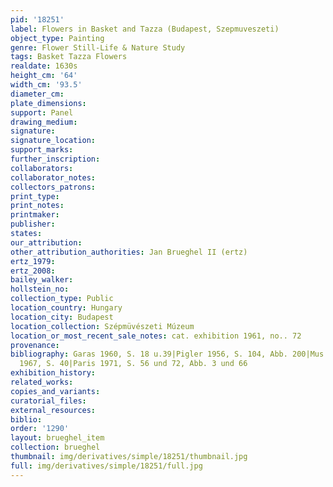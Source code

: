 ```yaml
---
pid: '18251'
label: Flowers in Basket and Tazza (Budapest, Szepmuveszeti)
object_type: Painting
genre: Flower Still-Life & Nature Study
tags: Basket Tazza Flowers
realdate: 1630s
height_cm: '64'
width_cm: '93.5'
diameter_cm: 
plate_dimensions: 
support: Panel
drawing_medium: 
signature: 
signature_location: 
support_marks: 
further_inscription: 
collaborators: 
collaborator_notes: 
collectors_patrons: 
print_type: 
print_notes: 
printmaker: 
publisher: 
states: 
our_attribution: 
other_attribution_authorities: Jan Brueghel II (ertz)
ertz_1979: 
ertz_2008: 
bailey_walker: 
hollstein_no: 
collection_type: Public
location_country: Hungary
location_city: Budapest
location_collection: Szépmüvészeti Múzeum
location_or_most_recent_sale_notes: cat. exhibition 1961, no.. 72
provenance: 
bibliography: Garas 1960, S. 18 u.39|Pigler 1956, S. 104, Abb. 200|Mus. Kat. Budapest
  1967, S. 40|Paris 1971, S. 56 und 72, Abb. 3 und 66
exhibition_history: 
related_works: 
copies_and_variants: 
curatorial_files: 
external_resources: 
biblio: 
order: '1290'
layout: brueghel_item
collection: brueghel
thumbnail: img/derivatives/simple/18251/thumbnail.jpg
full: img/derivatives/simple/18251/full.jpg
---
```

